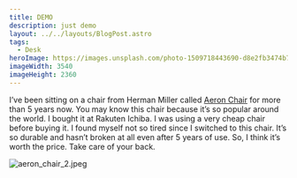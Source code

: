 ```yaml
---
title: DEMO
description: just demo
layout: ../../layouts/BlogPost.astro
tags:
  - Desk
heroImage: https://images.unsplash.com/photo-1509718443690-d8e2fb3474b7?ixlib=rb-4.0.3&ixid=MnwxMjA3fDB8MHxwaG90by1wYWdlfHx8fGVufDB8fHx8&auto=format&fit=crop&w=3540&q=80
imageWidth: 3540
imageHeight: 2360
---
```



I’ve been sitting on a chair from Herman Miller called [Aeron Chair](https://amzn.to/3mzPwFZ) for more than 5 years now. You may know this chair because it’s so popular around the world. I bought it at Rakuten Ichiba. I was using a very cheap chair before buying it. I found myself not so tired since I switched to this chair. It’s so durable and hasn’t broken at all even after 5 years of use. So, I think it’s worth the price. Take care of your back.

![aeron_chair_2.jpeg](https://w.wallhaven.cc/full/kw/wallhaven-kw1le7.jpg)

